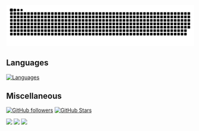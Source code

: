 <picture>
  <source media="(prefers-color-scheme: dark)" srcset="https://raw.githubusercontent.com/nashiro66/nashiro66/output/github-contribution-grid-snake-dark.svg">
  <source media="(prefers-color-scheme: light)" srcset="https://raw.githubusercontent.com/nashiro66/nashiro66/output/github-contribution-grid-snake.svg">
  <img alt="github contribution grid snake animation" src="https://raw.githubusercontent.com/nashiro66/nashiro66/output/github-contribution-grid-snake.svg">
</picture>

## Languages
[![Languages](https://skillicons.dev/icons?i=cpp,c,py,cs,java,kotlin,ocaml,html,css,js,bash)](https://skillicons.dev)

## Miscellaneous
[![GitHub followers](https://img.shields.io/github/followers/nashiro66?logo=GitHub&style=for-the-badge)](https://github.com/nashiro66)
[![GitHub Stars](https://img.shields.io/github/stars/nashiro66?logo=github&style=for-the-badge)](https://github.com/nashiro66) 

![](https://github-profile-summary-cards.vercel.app/api/cards/profile-details?username=nashiro66&theme=tokyonight)
![](https://github-profile-summary-cards.vercel.app/api/cards/repos-per-language?username=nashiro66&theme=tokyonight)
![](https://github-profile-summary-cards.vercel.app/api/cards/most-commit-language?username=nashiro66&theme=tokyonight)
